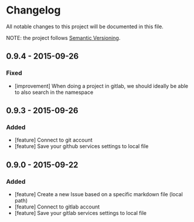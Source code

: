 # Changelog
All notable changes to this project will be documented in this file.

NOTE: the project follows [Semantic Versioning](http://semver.org/).

## 0.9.4 - 2015-09-26

### Fixed

- [improvement] When doing a project in gitlab, we should ideally be able to also search in the namespace

## 0.9.3 - 2015-09-26

### Added

- [feature] Connect to git account
- [feature] Save your github services settings to local file

## 0.9.0 - 2015-09-22

### Added

- [feature] Create a new Issue based on a specific markdown file (local path)
- [feature] Connect to gitlab account
- [feature] Save your gitlab services settings to local file
